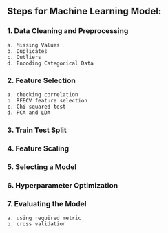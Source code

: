 ## Steps for Machine Learning Model:

### 1. Data Cleaning and Preprocessing
	a. Missing Values
	b. Duplicates
	c. Outliers
	d. Encoding Categorical Data

### 2. Feature Selection
	a. checking correlation
	b. RFECV feature selection
	c. Chi-squared test
	d. PCA and LDA

### 3. Train Test Split

### 4. Feature Scaling

### 5. Selecting a Model

### 6. Hyperparameter Optimization

### 7. Evaluating the Model
	a. using required metric
	b. cross validation
